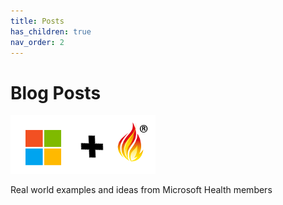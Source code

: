 ```yaml
---
title: Posts
has_children: true
nav_order: 2
---
```


# Blog Posts

![Microsoft and FHIR](/assets/images/msft-fhir.png)

Real world examples and ideas from Microsoft Health members 
